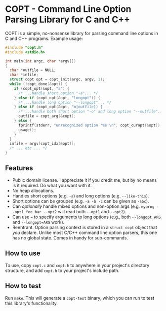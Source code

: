 # COPT - Command Line Option Parsing Library for C and C++

COPT is a simple, no-nonsense library for parsing command line options in C
and C++ programs.  Example usage:

```C
#include "copt.h"
#include <stdio.h>

int main(int argc, char *argv[])
{
  char *outfile = NULL;
  char *infile;
  struct copt opt = copt_init(argc, argv, 1);
  while (!copt_done(&opt)) {
    if (copt_opt(&opt, "a") {
      /* ...handle short option "-a"... */
    } else if (copt_opt(&opt, "longopt")) {
      /* ...handle long option "--longopt"... */
    } else if (copt_opt(&opt, "o|outfile)) {
      /* ...handle both short option "-o" and long option "--outfile"... */
      outfile = copt_arg(&copt);
    } else {
      fprintf(stderr, "unrecognized option '%s'\n", copt_curopt(&opt));
      usage();
    }
  }
  infile = argv[copt_idx(&opt)];
  /* ... etc ... */
}
```

## Features

* Public domain license.  I appreciate it if you credit me, but by no means
  is it required.  Do what you want with it.
* No heap allocations.
* Handles short options (e.g. `-a`) and long options (e.g. `--like-this`).
* Short options can be grouped (e.g. `-a -b -c` can be given as `-abc`).
* Can _optionally_ handle mixed options and non-option args (e.g. `myprog
  --opt1 foo bar --opt2` will read both `--opt1` and `--opt2`).
* Can use `=` to specify arguments to long options (e.g., both `--longopt
  ARG` and `--longopt=ARG` work).
* Reentrant.  Option parsing context is stored in a `struct copt` object
  that _you_ declare.  Unlike most C/C++ command line option parsers, this
  one has no global state.  Comes in handy for sub-commands.

## How to use

To use, copy `copt.c` and `copt.h` to anywhere in your project's directory
structure, and add `copt.h` to your project's include path.

## How to test

Run `make`.  This will generate a `copt-test` binary, which you can run to
test this library's functionality.
